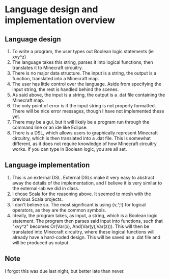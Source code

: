 # Language design and implementation overview

## Language design
1. To write a program, the user types out Boolean logic statements (ie xvy^z)
2. The language takes this string, parses it into logical functions, then translates it to Minecraft circuitry.
3. There is no major data structure. The input is a string, the output is a function, translated into a Minecraft map.
4. The user has little control over the language. Aside from specifying the input string, the rest is handled behind the scenes.
5. As said above, the input is a string, the output is a .dat file containing the Minecraft map.
6. The only point of error is if the input string is not properly formatted. There will be nice error messages, though I have not implemented these yet.
7. There may be a gui, but it will likely be a program run through the command line or an ide like Eclipse.
8. There is a DSL, which allows users to graphically represent Minecraft circuitry, which is then translated into a .dat file. This is somewhat different, as it does not require knowledge of how Minecraft circuitry works. If you can type in Boolean logic, you are all set.

## Language implementation
1. This is an external DSL. External DSLs make it very easy to abstract away the details of the implementation, and I believe it is very similar to the external-lab we did in class.
2. I chose Scala for the reasoning above. It seemed to mesh with the previous Scala projects.
3. I don't believe so. The most significant is using {v,^,!} for logical operators, as they are the common symbols.
4. Ideally, the program takes, as input, a string, which is a Boolean logic statement. The program then parses said input into functions, such that "xvy^z" becomes Or(Var(x), And(Var(y),Var(z))). This will then be translated into Minecraft circuitry, where these logical functions will already have a hard-coded design. This will be saved as a .dat file and will be produced as output.

## Note
I forgot this was due last night, but better late than never.
